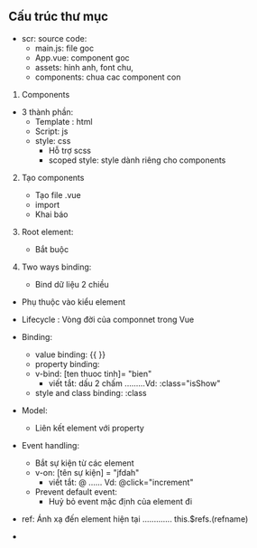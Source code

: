 ## Cấu trúc thư mục

-   scr: source code:
    -   main.js: file goc
    -   App.vue: component goc
    -   assets: hinh anh, font chu,
    -   components: chua cac component con

1. Components

-   3 thành phần:
    -   Template : html
    -   Script: js
    -   style: css
        -   Hỗ trợ scss
        -   scoped style: style dành riêng cho components

2. Tạo components

    - Tạo file .vue
    - import
    - Khai báo

3. Root element:
    - Bắt buộc
4. Two ways binding:
    - Bind dữ liệu 2 chiều

-   Phụ thuộc vào kiểu element

-   Lifecycle : Vòng đời của componnet trong Vue

-   Binding:
    -   value binding: {{ }}
    -   property binding:
    -   v-bind: [ten thuoc tinh]= "bien"
        -   viết tắt: dấu 2 chấm .........Vd: :class="isShow"
    -   style and class binding:
        :class
-   Model:
    -   Liên kết element với property
-   Event handling:
    -   Bắt sự kiện từ các element
    -   v-on: [tên sự kiện] = "jfdah"
        -   viết tắt: @ ...... Vd: @click="increment"
    -   Prevent default event:
        -   Huỷ bỏ event mặc định của element đi
-   ref: Ánh xạ đến element hiện tại ............. this.$refs.(refname)

*
